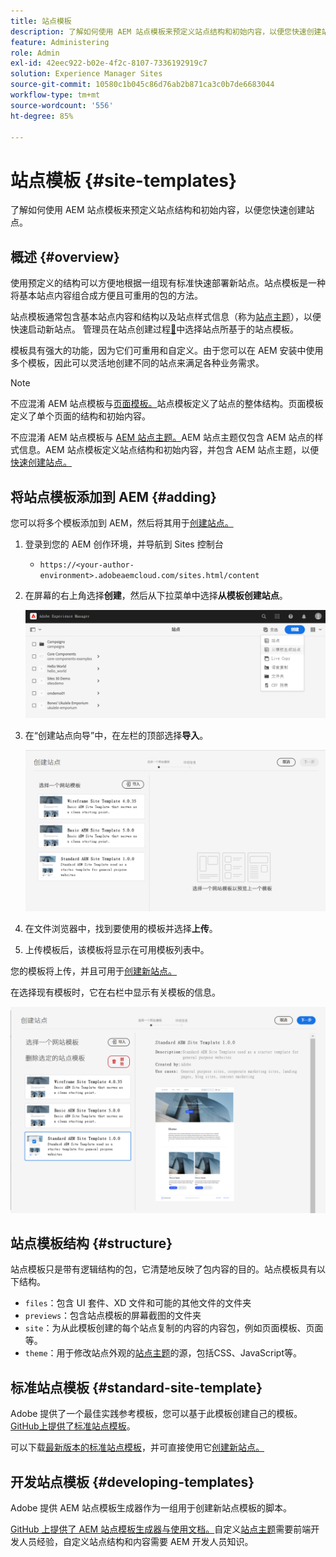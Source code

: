 ```yaml
---
title: 站点模板
description: 了解如何使用 AEM 站点模板来预定义站点结构和初始内容，以便您快速创建站点。
feature: Administering
role: Admin
exl-id: 42eec922-b02e-4f2c-8107-7336192919c7
solution: Experience Manager Sites
source-git-commit: 10580c1b045c86d76ab2b871ca3c0b7de6683044
workflow-type: tm+mt
source-wordcount: '556'
ht-degree: 85%

---
```


# 站点模板 {#site-templates}

了解如何使用 AEM 站点模板来预定义站点结构和初始内容，以便您快速创建站点。

## 概述 {#overview}

使用预定义的结构可以方便地根据一组现有标准快速部署新站点。站点模板是一种将基本站点内容组合成方便且可重用的包的方法。

站点模板通常包含基本站点内容和结构以及站点样式信息（称为[站点主题](site-themes.md)），以便快速启动新站点。 管理员在站点创建过程[&#128279;](create-site.md)中选择站点所基于的站点模板。

模板具有强大的功能，因为它们可重用和自定义。由于您可以在 AEM 安装中使用多个模板，因此可以灵活地创建不同的站点来满足各种业务需求。

>[!NOTE]
>
>不应混淆 AEM 站点模板与[页面模板。](/help/sites-cloud/authoring/page-editor/templates.md)站点模板定义了站点的整体结构。页面模板定义了单个页面的结构和初始内容。
>
>不应混淆 AEM 站点模板与 [AEM 站点主题。](site-themes.md)AEM 站点主题仅包含 AEM 站点的样式信息。AEM 站点模板定义站点结构和初始内容，并包含 AEM 站点主题，以便[快速创建站点。](create-site.md)

## 将站点模板添加到 AEM {#adding}

您可以将多个模板添加到 AEM，然后将其用于[创建站点。](create-site.md)

1. 登录到您的 AEM 创作环境，并导航到 Sites 控制台

   * `https://<your-author-environment>.adobeaemcloud.com/sites.html/content`

1. 在屏幕的右上角选择&#x200B;**创建**，然后从下拉菜单中选择&#x200B;**从模板创建站点**。

   ![从模板创建站点](../assets/create-site-from-template.png)

1. 在“创建站点向导”中，在左栏的顶部选择&#x200B;**导入**。

   ![站点创建向导](../assets/site-creation-wizard.png)

1. 在文件浏览器中，找到要使用的模板并选择&#x200B;**上传**。

1. 上传模板后，该模板将显示在可用模板列表中。

您的模板将上传，并且可用于[创建新站点。](create-site.md)

在选择现有模板时，它在右栏中显示有关模板的信息。

![选择模板](../assets/select-site-template.png)

## 站点模板结构 {#structure}

站点模板只是带有逻辑结构的包，它清楚地反映了包内容的目的。站点模板具有以下结构。

* `files`：包含 UI 套件、XD 文件和可能的其他文件的文件夹
* `previews`：包含站点模板的屏幕截图的文件夹
* `site`：为从此模板创建的每个站点复制的内容的内容包，例如页面模板、页面等。
* `theme`：用于修改站点外观的[站点主题](site-themes.md)的源，包括CSS、JavaScript等。

## 标准站点模板 {#standard-site-template}

Adobe 提供了一个最佳实践参考模板，您可以基于此模板创建自己的模板。[GitHub上提供了标准站点模板](https://github.com/adobe/aem-site-template-standard)。

可以下载[最新版本的标准站点模板](https://github.com/adobe/aem-site-template-standard/releases)，并可直接使用它[创建新站点。](create-site.md)

## 开发站点模板 {#developing-templates}

Adobe 提供 AEM 站点模板生成器作为一组用于创建新站点模板的脚本。

[GitHub 上提供了 AEM 站点模板生成器与使用文档。](https://github.com/adobe/aem-site-template-builder)自定义[站点主题](site-themes.md)需要前端开发人员经验，自定义站点结构和内容需要 AEM 开发人员知识。
